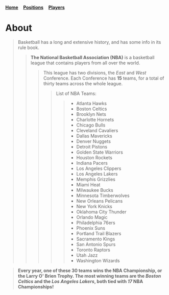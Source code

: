 [**Home**](README.md) 
&nbsp; &nbsp;[**Positions**](positions.md)
&nbsp; &nbsp;[**Players**](players.md)

# About
> Basketball has a long and extensive history, and has some info in its rule book. 
>>**The National Basketball Association (NBA)** is a basketball league that contains players from all over the world.
>>> This league has two divisions, the *East* and *West* Conference. Each Conference has **15** teams, for a total of thirty teams across the whole league. 
>>>>List of NBA Teams: 
>>>>> - Atlanta Hawks
>>>>> - Boston Celtics
>>>>> - Brooklyn Nets
>>>>> - Charlotte Hornets
>>>>> - Chicago Bulls
>>>>> - Cleveland Cavaliers
>>>>> - Dallas Mavericks
>>>>> - Denver Nuggets
>>>>> - Detroit Pistons
>>>>> - Golden State Warriors
>>>>> - Houston Rockets
>>>>> - Indiana Pacers
>>>>> - Los Angeles Clippers
>>>>> - Los Angeles Lakers
>>>>> - Memphis Grizzlies
>>>>> - Miami Heat
>>>>> - Milwaukee Bucks
>>>>> - Minnesota Timberwolves
>>>>> - New Orleans Pelicans
>>>>> - New York Knicks
>>>>> - Oklahoma City Thunder
>>>>> - Orlando Magic
>>>>> - Philadelphia 76ers
>>>>> - Phoenix Suns
>>>>> - Portland Trail Blazers
>>>>> - Sacramento Kings
>>>>> - San Antonio Spurs
>>>>> - Toronto Raptors
>>>>> - Utah Jazz
>>>>> - Washington Wizards

> **Every year, one of these 30 teams wins the NBA Championship, or the Larry O' Brien Trophy. The most winning teams are the *Boston Celtics* and the *Los Angeles Lakers*, both tied with *17* NBA Championships!**
